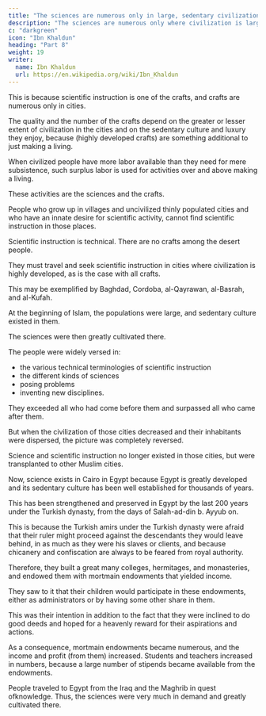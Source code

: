```yaml
---
title: "The sciences are numerous only in large, sedentary civilizations with a culture highly developed"
description: "The sciences are numerous only where civilization is large and sedentary culture highly developed"
c: "darkgreen"
icon: "Ibn Khaldun"
heading: "Part 8"
weight: 19
writer:
  name: Ibn Khaldun
  url: https://en.wikipedia.org/wiki/Ibn_Khaldun
---
```




This is because scientific instruction is one of the crafts, and crafts are numerous only in cities.

The quality and the number of the crafts depend on the greater or lesser extent of civilization in the cities and on the sedentary culture and luxury they enjoy, because (highly developed crafts) are something additional to just making a living. 

When civilized people have more labor available than they need for mere subsistence, such surplus labor is used for activities over and above making a living. 

These activities are the sciences and the crafts. 

People who grow up in villages and uncivilized thinly populated cities and who have an innate desire for scientific activity, cannot find scientific instruction in those places. 

Scientific instruction is technical. There are no crafts among the desert people.

They must travel and seek scientific instruction in cities where civilization is highly developed, as is the case with all crafts.

This may be exemplified by Baghdad, Cordoba, al-Qayrawan, al-Basrah, and al-Kufah. 

At the beginning of Islam, the populations were large, and sedentary culture existed in them. 

The sciences were then greatly cultivated there.

The people were widely versed in:
- the various technical terminologies of scientific instruction
- the different kinds of sciences
- posing problems
- inventing new disciplines. 

They exceeded all who had come before them and surpassed all who came after them. 

But when the civilization of those cities decreased and their inhabitants were dispersed, the picture was completely reversed. 

Science and scientific instruction no longer existed in those cities, but were transplanted to other Muslim cities.

Now, science exists in Cairo in Egypt because Egypt is greatly developed and its sedentary culture has been well established for thousands of years.

This has been strengthened and preserved in Egypt by the last 200 years under the Turkish dynasty, from the days of Salah-ad-din b. Ayyub on.

This is because the Turkish amirs under the Turkish dynasty were afraid that their ruler might proceed against the descendants they would leave behind, in as much as they were his slaves or clients, and because chicanery and confiscation are always to be feared from royal authority.

Therefore, they built a great many colleges, hermitages, and monasteries, and endowed them with mortmain endowments that yielded income.

They saw to it that their children would participate in these endowments, either as administrators or by having some other share in them. 

This was their intention in addition to the fact that they were inclined to do good deeds and hoped for a heavenly reward for their aspirations and actions.

As a consequence, mortmain endowments became numerous, and the income and profit (from them) increased. Students and teachers increased in numbers, because a large number of stipends became available from the endowments. 

People traveled to Egypt from the Iraq and the Maghrib in quest ofknowledge. Thus, the sciences were very much in demand and greatly cultivated there.


